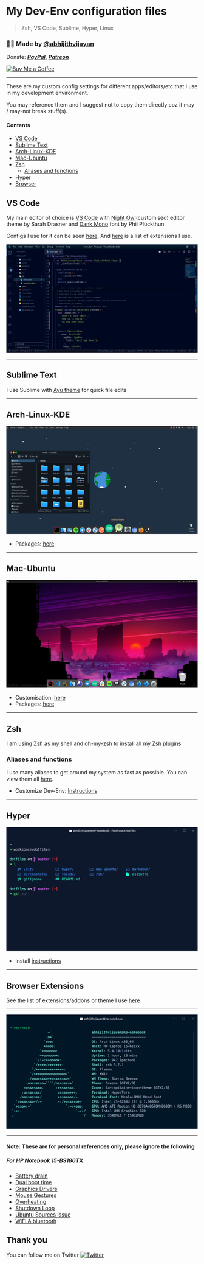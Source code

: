 # My Dev-Env configuration files

> Zsh, VS Code, Sublime, Hyper, Linux

<h3>🙋‍♂️ Made by <a href="https://twitter.com/_abhijithv">@abhijithvijayan</a></h3>
<p>
  Donate:
  <a href="https://www.paypal.me/iamabhijithvijayan" target='_blank'><i><b>PayPal</b></i></a>,
  <a href="https://www.patreon.com/abhijithvijayan" target='_blank'><i><b>Patreon</b></i></a>
</p>
<p>
  <a href='https://www.buymeacoffee.com/abhijithvijayan' target='_blank'>
    <img height='36' style='border:0px;height:36px;' src='https://bmc-cdn.nyc3.digitaloceanspaces.com/BMC-button-images/custom_images/orange_img.png' border='0' alt='Buy Me a Coffee' />
  </a>
</p>
<hr />

These are my custom config settings for different apps/editors/etc that I use in my development environment.

You may reference them and I suggest not to copy them directly coz it may / may-not break stuff(s).

#### Contents

- [VS Code](#vs-code)
- [Sublime Text](#sublime-text)
- [Arch-Linux-KDE](#arch-linux-kde)
- [Mac-Ubuntu](#mac-ubuntu)
- [Zsh](#zsh)
  - [Aliases and functions](#aliases-and-functions)
- [Hyper](#hyper)
- [Browser](#browser-extensions)

## VS Code

My main editor of choice is [VS Code](https://github.com/Microsoft/vscode) with [Night Owl](https://github.com/sdras/night-owl-vscode-theme)(customised) editor theme by Sarah Drasner and
[Dank Mono](https://dank.sh/) font by Phil Plückthun

Configs I use for it can be seen [here](vscode/). And [here](vscode/vs-code-extensions) is a list of extensions I use.

![VSCODE](screenshots/vscode-new.png)

<hr />

## Sublime Text

I use Sublime with [Ayu theme](https://github.com/dempfi/ayu) for quick file edits

<hr />

## Arch-Linux-KDE

<img src="screenshots/arch-kde.png" />

- Packages: [here](docs/installArchLinuxPackages.md)

<hr />

## Mac-Ubuntu

<img src="screenshots/desktop.png" />

- Customisation: [here](docs/customizeDevEnv.md)
- Packages: [here](docs/installUbuntuPackages.md)

<hr />

## Zsh

I am using [Zsh](http://www.zsh.org) as my shell and [oh-my-zsh](https://github.com/robbyrussell/oh-my-zsh) to install all my [Zsh plugins](zsh/README.md)

### Aliases and functions

I use many aliases to get around my system as fast as possible. You can view them all [here](zsh/alias.zsh).

- Customize Dev-Env: [Instructions](zsh/README.md)

<hr />

## Hyper

![Hyper](screenshots/hyper.png)

- Install [instructions](hyper/install.md)

<hr />

## Browser Extensions

See the list of extensions/addons or theme I use [here](docs/browser-extensions-i-use.md)

<hr />

![system-info](screenshots/neofetch-arch.png)
<!-- ![system-info](screenshots/neofetch.png) -->

<hr />

#### Note: These are for personal references only, please ignore the following

##### For HP Notebook 15-BS180TX

- [Battery drain](docs/fixBatteryDrain.md)
- [Dual boot time](docs/fixDualBootTime.md)
- [Graphics Drivers](docs/fixGraphicsDrivers.md)
- [Mouse Gestures](docs/fixMouseGestures.md)
- [Overheating](docs/fixOverHeating.md)
- [Shutdown Loop](docs/fixShutdownLoop.md)
- [Ubuntu Sources Issue](docs/fixUbuntuSources.md)
- [WiFi & bluetooth](docs/fixWifiAndBluetooth.md)

## Thank you

You can follow me on Twitter [![Twitter](http://bit.ly/2OYInBC)](https://twitter.com/_abhijithv)
